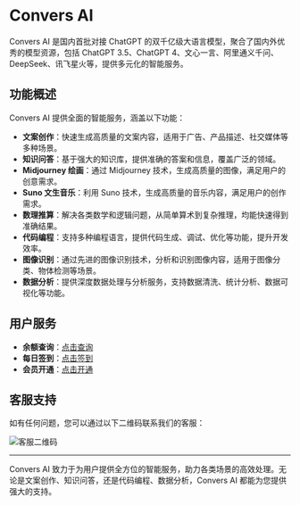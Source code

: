 # Convers AI

Convers AI 是国内首批对接 ChatGPT 的双千亿级大语言模型，聚合了国内外优秀的模型资源，包括 ChatGPT 3.5、ChatGPT 4、文心一言、阿里通义千问、DeepSeek、讯飞星火等，提供多元化的智能服务。


## 功能概述

Convers AI 提供全面的智能服务，涵盖以下功能：
- **文案创作**：快速生成高质量的文案内容，适用于广告、产品描述、社交媒体等多种场景。
- **知识问答**：基于强大的知识库，提供准确的答案和信息，覆盖广泛的领域。
- **Midjourney 绘画**：通过 Midjourney 技术，生成高质量的图像，满足用户的创意需求。
- **Suno 文生音乐**：利用 Suno 技术，生成高质量的音乐内容，满足用户的创作需求。
- **数理推算**：解决各类数学和逻辑问题，从简单算术到复杂推理，均能快速得到准确结果。
- **代码编程**：支持多种编程语言，提供代码生成、调试、优化等功能，提升开发效率。
- **图像识别**：通过先进的图像识别技术，分析和识别图像内容，适用于图像分类、物体检测等场景。
- **数据分析**：提供深度数据处理与分析服务，支持数据清洗、统计分析、数据可视化等功能。


## 用户服务

- **余额查询**：[点击查询](https://cx.yjie.fun/)
- **每日签到**：[点击签到](https://youx.yjie.fun/1/)
- **会员开通**：[点击开通](https://youx.yjie.fun/4/)

## 客服支持

如有任何问题，您可以通过以下二维码联系我们的客服：

![客服二维码](https://fs-im-kefu.7moor-fs1.com/ly/4d2c3f00-7d4c-11e5-af15-41bf63ae4ea0/1722693485465/1.png)

---

Convers AI 致力于为用户提供全方位的智能服务，助力各类场景的高效处理。无论是文案创作、知识问答，还是代码编程、数据分析，Convers AI 都能为您提供强大的支持。